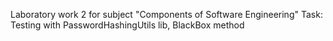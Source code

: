 Laboratory work 2 for subject "Components of Software Engineering"
Task: Testing with PasswordHashingUtils lib, BlackBox method
